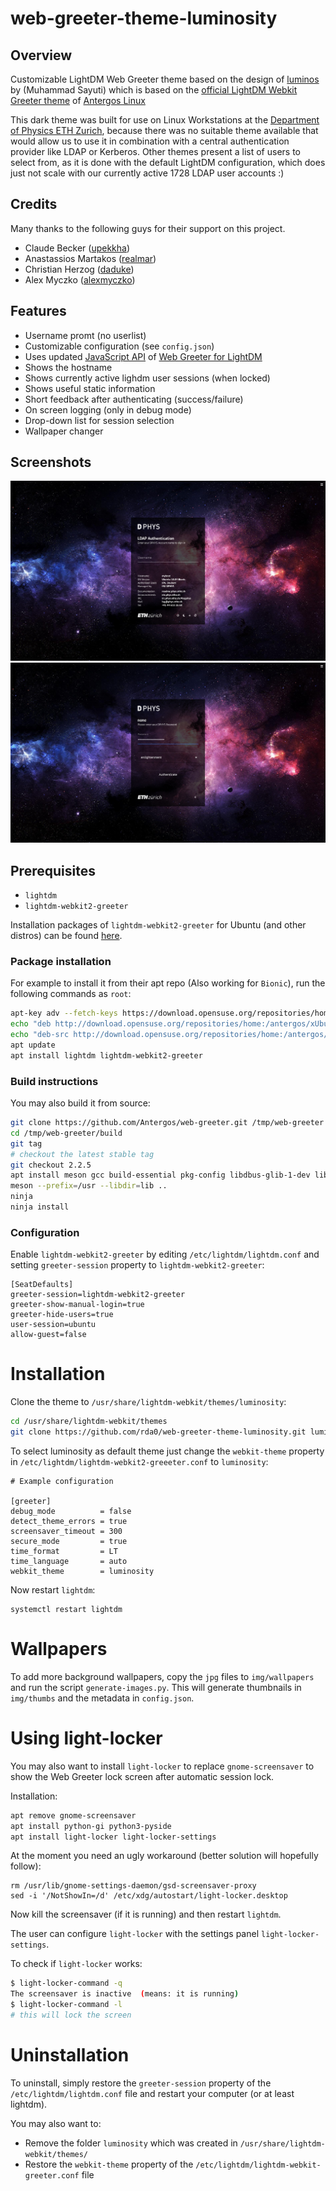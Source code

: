 # web-greeter-theme-luminosity

## Overview

Customizable LightDM Web Greeter theme based on the design of [luminos](https://github.com/muhammadsayuti/lightdm-webkit-theme-luminos) by (Muhammad Sayuti) which is based on the [official LightDM Webkit Greeter theme](https://github.com/Antergos/lightdm-webkit-theme-antergos) of [Antergos Linux](http://antergos.com)

This dark theme was built for use on Linux Workstations at the [Department of Physics ETH Zurich](https://www.phys.ethz.ch/), because there was no suitable theme available that would allow us to use it in combination with a central authentication provider like LDAP or Kerberos. Other themes present a list of users to select from, as it is done with the default LightDM configuration, which does just not scale with our currently active 1728 LDAP user accounts :)

## Credits

Many thanks to the following guys for their support on this project.

- Claude Becker ([upekkha](https://github.com/upekkha))
- Anastassios Martakos ([realmar](https://github.com/realmar))
- Christian Herzog ([daduke](https://github.com/daduke))
- Alex Myczko ([alexmyczko](https://github.com/alexmyczko))

## Features

- Username promt (no userlist)
- Customizable configuration (see `config.json`)
- Uses updated [JavaScript API](https://doclets.io/Antergos/web-greeter/stable) of [Web Greeter for LightDM](https://github.com/Antergos/web-greeter)
- Shows the hostname
- Shows currently active lighdm user sessions (when locked)
- Shows useful static information
- Short feedback after authenticating (success/failure)
- On screen logging (only in debug mode)
- Drop-down list for session selection
- Wallpaper changer

## Screenshots

<img src="img/Screenshot1.png" alt="screenshot1" />
<img src="img/Screenshot2.png" alt="screenshot2" />

## Prerequisites

- `lightdm`
- `lightdm-webkit2-greeter`

Installation packages of `lightdm-webkit2-greeter` for Ubuntu (and other distros) can be found [here](https://github.com/Antergos/web-greeter).

### Package installation

For example to install it from their apt repo (Also working for `Bionic`), run the following commands as `root`:

```sh
apt-key adv --fetch-keys https://download.opensuse.org/repositories/home:antergos/xUbuntu_17.10/Release.key
echo "deb http://download.opensuse.org/repositories/home:/antergos/xUbuntu_17.10/ /" > /etc/apt/sources.list.d/antergos.list
echo "deb-src http://download.opensuse.org/repositories/home:/antergos/xUbuntu_17.10/ /" >> /etc/apt/sources.list.d/antergos.list
apt update
apt install lightdm lightdm-webkit2-greeter
```

### Build instructions

You may also build it from source:

```sh
git clone https://github.com/Antergos/web-greeter.git /tmp/web-greeter
cd /tmp/web-greeter/build
git tag
# checkout the latest stable tag
git checkout 2.2.5
apt install meson gcc build-essential pkg-config libdbus-glib-1-dev liblightdm-gobject-1-dev libwebkit2gtk-4.0-dev libxml2-utils
meson --prefix=/usr --libdir=lib ..
ninja
ninja install
```

### Configuration

Enable `lightdm-webkit2-greeter` by editing `/etc/lightdm/lightdm.conf` and setting `greeter-session` property to `lightdm-webkit2-greeter`:

```
[SeatDefaults]
greeter-session=lightdm-webkit2-greeter
greeter-show-manual-login=true
greeter-hide-users=true
user-session=ubuntu
allow-guest=false
```

# Installation

Clone the theme to `/usr/share/lightdm-webkit/themes/luminosity`:

```sh
cd /usr/share/lightdm-webkit/themes
git clone https://github.com/rda0/web-greeter-theme-luminosity.git luminosity
```

To select luminosity as default theme just change the `webkit-theme` property in `/etc/lightdm/lightdm-webkit2-greeeter.conf` to `luminosity`:

```
# Example configuration

[greeter]
debug_mode          = false
detect_theme_errors = true
screensaver_timeout = 300
secure_mode         = true
time_format         = LT
time_language       = auto
webkit_theme        = luminosity
```

Now restart `lightdm`:

```
systemctl restart lightdm
```

# Wallpapers

To add more background wallpapers, copy the `jpg` files to `img/wallpapers` and run the script `generate-images.py`. This will generate thumbnails in `img/thumbs` and the metadata in `config.json`.

# Using light-locker

You may also want to install `light-locker` to replace `gnome-screensaver` to show the Web Greeter lock screen after automatic session lock.

Installation:

```sh
apt remove gnome-screensaver
apt install python-gi python3-pyside
apt install light-locker light-locker-settings
```

At the moment you need an ugly workaround (better solution will hopefully follow):

```
rm /usr/lib/gnome-settings-daemon/gsd-screensaver-proxy
sed -i '/NotShowIn=/d' /etc/xdg/autostart/light-locker.desktop
```

Now kill the screensaver (if it is running) and then restart `lightdm`.

The user can configure `light-locker` with the settings panel `light-locker-settings`.

To check if `light-locker` works:

```sh
$ light-locker-command -q
The screensaver is inactive  (means: it is running)
$ light-locker-command -l
# this will lock the screen
```

# Uninstallation

To uninstall, simply restore the `greeter-session` property of the `/etc/lightdm/lightdm.conf` file and restart your computer (or at least lightdm).

You may also want to:

- Remove the folder `luminosity` which was created in `/usr/share/lightdm-webkit/themes/`
- Restore the `webkit-theme` property of the `/etc/lightdm/lightdm-webkit-greeter.conf` file
